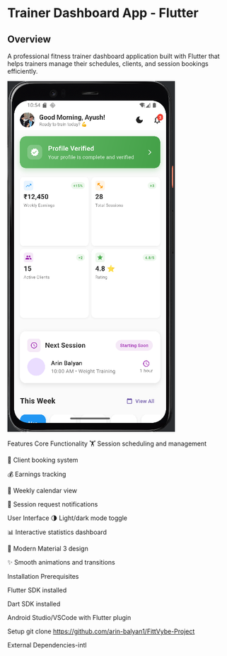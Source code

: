 # Trainer Dashboard App - Flutter


## Overview


A professional fitness trainer dashboard application built with Flutter that helps trainers manage their schedules, clients, and session bookings efficiently.




![image alt](https://github.com/arin-balyan1/FittVybe-Project/blob/bd68713df2a3bcb75558080ce20a3cee064460bb/1.png)






Features
Core Functionality
🏋️ Session scheduling and management

👥 Client booking system

💰 Earnings tracking

📅 Weekly calendar view

🔔 Session request notifications

User Interface
🌗 Light/dark mode toggle

📊 Interactive statistics dashboard

🎨 Modern Material 3 design

✨ Smooth animations and transitions

Installation
Prerequisites

Flutter SDK installed

Dart SDK installed

Android Studio/VSCode with Flutter plugin

Setup
git clone https://github.com/arin-balyan1/FittVybe-Project



External Dependencies-intl


